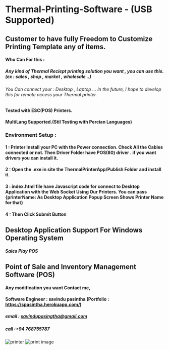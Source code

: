 # Thermal-Printing-Software - (USB Supported) 
##    Customer to have fully Freedom to Customize Printing Template any of items. 
#### Who Can For this : 
#####          Any kind of Thermal Reciept printing solution you want , you can use this. (ex : sales , shop , market , wholesale ..)
#####   
###### You Can  connect your : Desktop , Laptop ... In the future, I hope to develop this for remote access your Thermal printer.   
                                
#### Tested with ESC(POS) Printers.

#### MultiLang Supported.(Stil Testing with Percian Languages)

### Environment Setup : 
####   1 : Printer Install your PC with the Power connection. Check All the Cables connected or not. Then Driver Folder have POS(80) driver . if you want drivers you can install it.
####   2 : Open the .exe in site the ThermalPrinterApp/Publish Folder and install it.
####   3 : index.html file have Javascript code for connect to Desktop Application with the Web Socket Using Our Printers. You can pass {printerName: As Desktop Application Popup Screen Shows Printer Name for that}
####   4 : Then Click Submit Button

## Desktop Application Support For Windows Operating System

##### Sales Play POS 
## Point of Sale and Inventory Management Software (POS) 


#### Any modification you want Contact me, 
#### Software Engineer :  savindu pasintha (Portfolio : https://spasintha.herokuapp.com/) 
#####                     email : savindupasingtha@gmail.com  
#####                     call  :+94 768755787  
#####                     
###                       
![printer](https://user-images.githubusercontent.com/64083148/185784438-581662cf-29ef-4c61-933d-8a59f34c7dca.PNG)
![print image](https://user-images.githubusercontent.com/64083148/185784427-89b915fd-bd36-4f02-bf85-157f27833d7c.jpg)
